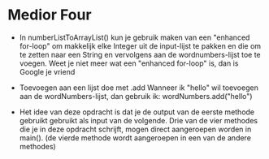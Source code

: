 # Medior Four

- In numberListToArrayList() kun je gebruik maken van een "enhanced for-loop" om makkelijk elke Integer uit 
de input-lijst te pakken en die om te zetten naar een String en vervolgens aan de wordnumbers-lijst toe te voegen. 
Weet je niet meer wat een "enhanced for-loop" is, dan is Google je vriend

- Toevoegen aan een lijst doe met .add
Wanneer ik "hello" wil toevoegen aan de wordNumbers-lijst, dan gebruik ik: wordNumbers.add("hello")

- Het idee van deze opdracht is dat je de output van de eerste methode gebruikt gebruikt als input van de volgende. 
Drie van de vier methodes die je in deze opdracht schrijft, mogen direct aangeroepen worden in main().
  (de vierde methode wordt aangeroepen in een van de andere methodes)